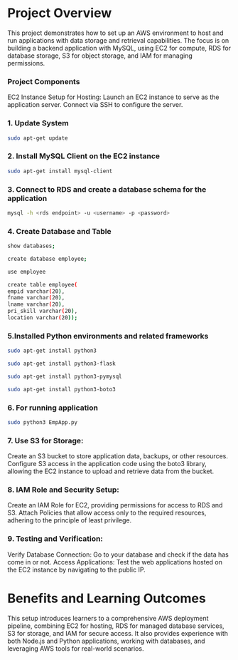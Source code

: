 # Project Overview
This project demonstrates how to set up an AWS environment to host and run applications with data storage and retrieval capabilities. The focus is on building a backend application with MySQL, using EC2 for compute, RDS for database storage, S3 for object storage, and IAM for managing permissions.

### Project Components
EC2 Instance Setup for Hosting:
Launch an EC2 instance to serve as the application server. Connect via SSH to configure the server.

### 1. Update System 

```bash
sudo apt-get update
```
### 2. Install MySQL Client on the EC2 instance
```bash
sudo apt-get install mysql-client 
```
### 3. Connect to RDS and create a database schema for the application
```bash
mysql -h <rds endpoint> -u <username> -p <password>
```
### 4. Create Database and Table
```bash
show databases;
```
```bash
create database employee;
```
```bash
use employee
```
```bash
create table employee(
empid varchar(20),
fname varchar(20),
lname varchar(20),
pri_skill varchar(20),
location varchar(20));
```

### 5.Installed Python environments and related frameworks
```bash
sudo apt-get install python3
```
```bash
sudo apt-get install python3-flask
```
```bash
sudo apt-get install python3-pymysql
```
```bash
sudo apt-get install python3-boto3
```

### 6. For running application
```bash
sudo python3 EmpApp.py
```
### 7. Use S3 for Storage:

Create an S3 bucket to store application data, backups, or other resources.
Configure S3 access in the application code using the boto3 library, allowing the EC2 instance to upload and retrieve data from the bucket.

### 8. IAM Role and Security Setup:
Create an IAM Role for EC2, providing permissions for access to RDS and S3.
Attach Policies that allow access only to the required resources, adhering to the principle of least privilege.

### 9. Testing and Verification:
Verify Database Connection:
Go to your database and check if the data has come in or not.
Access Applications: Test the web applications hosted on the EC2 instance by navigating to the public IP.

# Benefits and Learning Outcomes
This setup introduces learners to a comprehensive AWS deployment pipeline, combining EC2 for hosting, RDS for managed database services, S3 for storage, and IAM for secure access. It also provides experience with both Node.js and Python applications, working with databases, and leveraging AWS tools for real-world scenarios.
